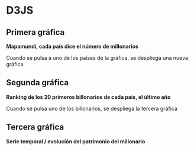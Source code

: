 # D3JS


## Primera gráfica
**Mapamundi, cada país dice el número de millonarios**

Cuando se pulsa a uno de los países de la gráfica, se despliega una nueva gráfica

## Segunda gráfica
**Ranking de los 20 primeros billonarios de cada país, el último año**

Cuando se pulsa uno de los billonarios, se despliega la tercera gráfica

## Tercera gráfica
**Serie temporal / evolución del patrimonio del millonario**
